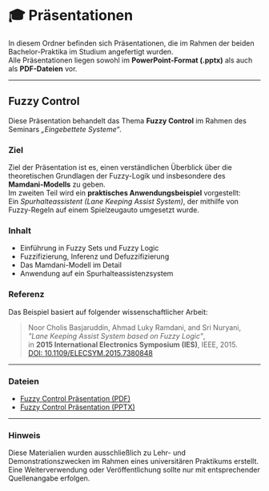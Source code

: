 # 🎓 Präsentationen

In diesem Ordner befinden sich Präsentationen, die im Rahmen der beiden Bachelor-Praktika im Studium angefertigt wurden.  
Alle Präsentationen liegen sowohl im **PowerPoint-Format (.pptx)** als auch als **PDF-Dateien** vor.

---

## Fuzzy Control

Diese Präsentation behandelt das Thema **Fuzzy Control** im Rahmen des Seminars *„Eingebettete Systeme“*.

### Ziel
Ziel der Präsentation ist es, einen verständlichen Überblick über die theoretischen Grundlagen der Fuzzy-Logik und insbesondere des **Mamdani-Modells** zu geben.  
Im zweiten Teil wird ein **praktisches Anwendungsbeispiel** vorgestellt:  
Ein *Spurhalteassistent (Lane Keeping Assist System)*, der mithilfe von Fuzzy-Regeln auf einem Spielzeugauto umgesetzt wurde.

### Inhalt
- Einführung in Fuzzy Sets und Fuzzy Logic  
- Fuzzifizierung, Inferenz und Defuzzifizierung  
- Das Mamdani-Modell im Detail  
- Anwendung auf ein Spurhalteassistenzsystem  

### Referenz
Das Beispiel basiert auf folgender wissenschaftlicher Arbeit:

> Noor Cholis Basjaruddin, Ahmad Luky Ramdani, and Sri Nuryani,  
> *"Lane Keeping Assist System based on Fuzzy Logic"*,  
> in **2015 International Electronics Symposium (IES)**, IEEE, 2015.  
> [DOI: 10.1109/ELECSYM.2015.7380848](https://doi.org/10.1109/ELECSYM.2015.7380848)

---

### Dateien
- [Fuzzy Control Präsentation (PDF)](./FuzzyControl/FuzzyControl.pdf)
- [Fuzzy Control Präsentation (PPTX)](./FuzzyControl/FuzzyControl.pptx)

---

### Hinweis
Diese Materialien wurden ausschließlich zu Lehr- und Demonstrationszwecken im Rahmen eines universitären Praktikums erstellt.  
Eine Weiterverwendung oder Veröffentlichung sollte nur mit entsprechender Quellenangabe erfolgen.
